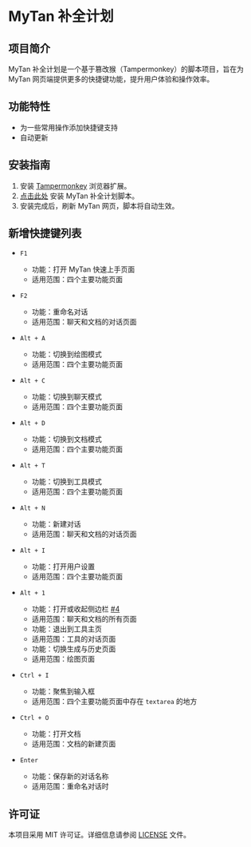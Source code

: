 # MyTan 补全计划

## 项目简介

MyTan 补全计划是一个基于篡改猴（Tampermonkey）的脚本项目，旨在为 MyTan 网页端提供更多的快捷键功能，提升用户体验和操作效率。

## 功能特性

-   为一些常用操作添加快捷键支持
-   自动更新

## 安装指南

1. 安装 <a href="https://www.tampermonkey.net/" target="_blank">Tampermonkey</a> 浏览器扩展。
2. [点击此处](https://raw.githubusercontent.com/lc6464/MyTan-Enhancer/main/shortcut.user.js) 安装 MyTan 补全计划脚本。
3. 安装完成后，刷新 MyTan 网页，脚本将自动生效。

## 新增快捷键列表

-   `F1`

    -   功能：打开 MyTan 快速上手页面
    -   适用范围：四个主要功能页面

-   `F2`

    -   功能：重命名对话
    -   适用范围：聊天和文档的对话页面

-   `Alt + A`

    -   功能：切换到绘图模式
    -   适用范围：四个主要功能页面

-   `Alt + C`

    -   功能：切换到聊天模式
    -   适用范围：四个主要功能页面

-   `Alt + D`

    -   功能：切换到文档模式
    -   适用范围：四个主要功能页面

-   `Alt + T`

    -   功能：切换到工具模式
    -   适用范围：四个主要功能页面

-   `Alt + N`

    -   功能：新建对话
    -   适用范围：聊天和文档的对话页面

-   `Alt + I`

    -   功能：打开用户设置
    -   适用范围：四个主要功能页面

-   `Alt + 1`

    -   功能：打开或收起侧边栏 [#4](https://github.com/lc6464/MyTan-Enhancer/issues/4)
    -   适用范围：聊天和文档的所有页面
    -   功能：退出到工具主页
    -   适用范围：工具的对话页面
    -   功能：切换生成与历史页面
    -   适用范围：绘图页面

-   `Ctrl + I`

    -   功能：聚焦到输入框
    -   适用范围：四个主要功能页面中存在 `textarea` 的地方

-   `Ctrl + O`

    -   功能：打开文档
    -   适用范围：文档的新建页面

-   `Enter`
    -   功能：保存新的对话名称
    -   适用范围：重命名对话时

## 许可证

本项目采用 MIT 许可证。详细信息请参阅 [LICENSE](LICENSE) 文件。
